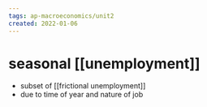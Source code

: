 ```yaml
---
tags: ap-macroeconomics/unit2 
created: 2022-01-06
---
```


# seasonal [[unemployment]]

- subset of [[frictional unemployment]]
- due to time of year and nature of job

<!---->